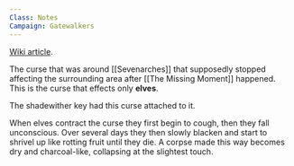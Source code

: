 ```yaml
---
Class: Notes
Campaign: Gatewalkers
---
```

[Wiki article](https://2e.aonprd.com/Curses.aspx?ID=49).

The curse that was around [[Sevenarches]] that supposedly stopped affecting the surrounding area after [[The Missing Moment]] happened. This is the curse that effects only **elves**.

The shadewither key had this curse attached to it.

When elves contract the curse they first begin to cough, then they fall unconscious. Over several days they then slowly blacken and start to shrivel up like rotting fruit until they die. A corpse made this way becomes dry and charcoal-like, collapsing at the slightest touch.